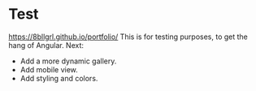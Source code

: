 # Test
https://8bllgrl.github.io/portfolio/
This is for testing purposes, to get the hang of Angular.
Next:

-  Add a more dynamic gallery.
-  Add mobile view.
- Add styling and colors.
